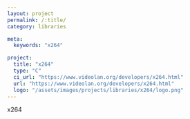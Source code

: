 ```yaml
---
layout: project
permalink: /:title/
category: libraries

meta:
  keywords: "x264"

project:
  title: "x264"
  type: "C"
  ci_url: "https://www.videolan.org/developers/x264.html"
  url: "https://www.videolan.org/developers/x264.html"
  logo: "/assets/images/projects/libraries/x264/logo.png"
---
```


<p>x264</p>
